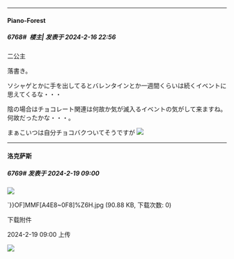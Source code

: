 
*****

####  Piano-Forest  
##### 6768#         楼主| 发表于 2024-2-16 22:56

二公主

落書き。

ソシャゲとかに手を出してるとバレンタインとか一週間くらいは続くイベントに思えてくるな・・・

陰の場合はチョコレート関連は何故か気が滅入るイベントの気がして来ますね。何故だったかな・・・。

まぁこいつは自分チョコバクついてそうですが
<img src="https://p.sda1.dev/15/b32d9e30d77056d16f0bb9c3f79a7534/20240216_225453.jpg" referrerpolicy="no-referrer">


*****

####  洛克萨斯  
##### 6769#       发表于 2024-2-19 09:00

<img src="https://static.saraba1st.com/image/smiley/face2017/057.png" referrerpolicy="no-referrer">

`}}OF]MMF[A4E8~0F8]%Z6H.jpg
(90.88 KB, 下载次数: 0)

下载附件

2024-2-19 09:00 上传

<img src="https://img.saraba1st.com/forum/202402/19/090018oi5qi6zbza7qdub1.jpg" referrerpolicy="no-referrer">

